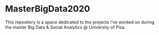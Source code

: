 # MasterBigData2020

This repository is a space dedicated to the projects i've worked on during the master Big Data & Social Analytics @ University of Pisa.
